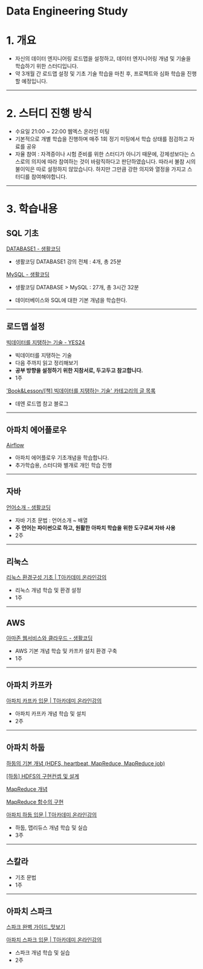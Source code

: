# Data Engineering Study

# 1. 개요

- 자신의 데이터 엔지니어링 로드맵을 설정하고, 데이터 엔지니어링 개념 및 기술을 학습하기 위한 스터디입니다.
- 약 3개월 간 로드맵 설정 및 기초 기술 학습을 마친 후, 프로젝트와 심화 학습을 진행할 예정입니다.
---
# 2. 스터디 진행 방식

- 수요일 21:00 ~ 22:00 웹엑스 온라인 미팅
- 기본적으로 개별 학습을 진행하며 매주 1회 정기 미팅에서 학습 상태를 점검하고 자료를 공유
- 자율 참여 : 자격증이나 시험 준비를 위한 스터디가 아니기 때문에, 강제성보다는 스스로의 의지에 따라 참여하는 것이 바람직하다고 판단하였습니다. 따라서 불참 시의 불이익은 따로 설정하지 않았습니다. 하지만 그만큼 강한 의지와 열정을 가지고 스터디를 참여해야합니다.
---
# 3. 학습내용
## SQL 기초

[DATABASE1 - 생활코딩](https://opentutorials.org/course/3162)
- 생활코딩 DATABASE1 강의 전체 : 4개, 총 25분
  
[MySQL - 생활코딩](https://opentutorials.org/course/3161)
- 생활코딩 DATABASE > MySQL : 27개, 총 3시간 32분
 
- 데이터베이스와 SQL에 대한 기본 개념을 학습한다.
---

## 로드맵 설정

[빅데이터를 지탱하는 기술 - YES24](http://www.yes24.com/Product/Goods/66277191)

- 빅데이터를 지탱하는 기술
- 다음 주까지 읽고 정리해보기
- **공부 방향을 설정하기 위한 지참서로, 두고두고 참고합니다.**
- 1주

['Book&amp;Lesson/[책] 빅데이터를 지탱하는 기술' 카테고리의 글 목록](https://pearlluck.tistory.com/category/Book%26Lesson/%5B%EC%B1%85%5D%20%EB%B9%85%EB%8D%B0%EC%9D%B4%ED%84%B0%EB%A5%BC%20%EC%A7%80%ED%83%B1%ED%95%98%EB%8A%94%20%EA%B8%B0%EC%88%A0)

- 데엔 로드맵 참고 블로그

---

## 아파치 에어플로우

[Airflow](https://dschloe.github.io/categories/airflow/)
- 아파치 에어플로우 기초개념을 학습합니다.
- 추가학습용, 스터디와 별개로 개인 학습 진행
---

## 자바

[언어소개 - 생활코딩](https://opentutorials.org/course/1223/4551)

- 자바 기초 문법 : 언어소개 ~ 배열
- **주 언어는 파이썬으로 하고, 원활한 아파치 학습을 위한 도구로써 자바 사용**
- 2주

---

## 리눅스

[리눅스 환경구성 기초 | T아카데미 온라인강의](https://tacademy.skplanet.com/live/player/onlineLectureDetail.action?seq=185)

- 리눅스 개념 학습 및 환경 설정
- 1주

---

## AWS

[아마존 웹서비스와 클라우드 - 생활코딩](https://opentutorials.org/course/2717/11268)

- AWS 기본 개념 학습 및 카프카 설치 환경 구축
- 1주

---

## 아파치 카프카

[아파치 카프카 입문 | T아카데미 온라인강의](https://tacademy.skplanet.com/live/player/onlineLectureDetail.action?seq=183)

- 아파치 카프카 개념 학습 및 설치
- 2주

---

## 아파치 하둡

[하둡의 기본 개념 (HDFS, heartbeat, MapReduce, MapReduce job)](https://sjh836.tistory.com/43)

[[하둡] HDFS의 구현컨셉 및 설계](https://12bme.tistory.com/153)

[MapReduce 개념](https://excelsior-cjh.tistory.com/6)

[MapReduce 함수의 구현](https://m.blog.naver.com/PostView.nhn?blogId=snscho66&logNo=100169518142&proxyReferer=https:%2F%2Fwww.google.com%2F)

[아파치 하둡 입문 | T아카데미 온라인강의](https://tacademy.skplanet.com/live/player/onlineLectureDetail.action?seq=188)

- 하둡, 맵리듀스 개념 학습 및 실습
- 3주

---

## 스칼라

- 기초 문법
- 1주

---

## 아파치 스파크

[스파크 완벽 가이드_맛보기](https://issuu.com/hanbit.co.kr/docs/____________________)

[아파치 스파크 입문 | T아카데미 온라인강의](https://tacademy.skplanet.com/live/player/onlineLectureDetail.action?seq=193)

- 스파크 개념 학습 및 실습
- 2주
